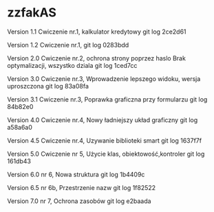 # zzfakAS 

Version 1.1 
Cwiczenie nr.1, 
kalkulator kredytowy 
git log 2ce2d61

Version 1.2
Cwiczenie nr.1,
git log 0283bdd
 
Version 2.0
Cwiczenie nr.2, 
ochrona strony poprzez haslo
Brak optymalizacji, wszystko dziala
git log 1ced7cc

Version 3.0
Cwiczenie nr.3,
Wprowadzenie lepszego widoku, wersja uproszczona
git log 83a08fa

Version 3.1
Cwiczenie nr.3,
Poprawka graficzna przy formularzu
git log 84b82e0

Version 4.0
Cwiczenie nr.4,
Nowy ładniejszy układ graficzny
git log a58a6a0

Version 4.5
Cwiczenie nr.4,
Uzywanie biblioteki smart
git log 1637f7f

Version 5.0
Cwiczenie nr 5,
Użycie klas, obiektowość,kontroler
git log 161db43

Version 6.0 nr 6,
Nowa struktura
git log 1b4409c

Version 6.5 nr 6b,
Przestrzenie nazw 
git log 1f82522

Version 7.0 nr 7,
Ochrona zasobów
git log e2baada